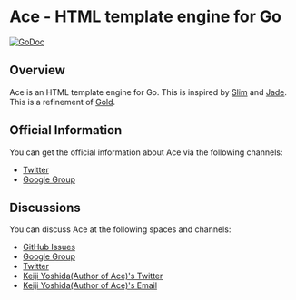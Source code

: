 # Ace - HTML template engine for Go

[![GoDoc](https://godoc.org/github.com/yosssi/ace?status.svg)](https://godoc.org/github.com/yosssi/ace)

## Overview

Ace is an HTML template engine for Go. This is inspired by [Slim](http://slim-lang.com/) and [Jade](http://jade-lang.com/). This is a refinement of [Gold](http://gold.yoss.si/).

## Official Information

You can get the official information about Ace via the following channels:

* [Twitter](https://twitter.com/acehtml)
* [Google Group](https://groups.google.com/forum/#!forum/acehtml)

## Discussions

You can discuss Ace at the following spaces and channels:

* [GitHub Issues](https://github.com/yosssi/ace/issues)
* [Google Group](https://groups.google.com/forum/#!forum/acehtml)
* [Twitter](https://twitter.com/acehtml)
* [Keiji Yoshida(Author of Ace)'s Twitter](https://twitter.com/_yosssi)
* [Keiji Yoshida(Author of Ace)'s Email](mailto:yoshida.keiji.84@gmail.com)


